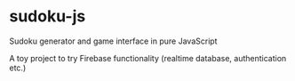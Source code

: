# sudoku-js
Sudoku generator and game interface in pure JavaScript

A toy project to try Firebase functionality (realtime database, authentication etc.)
